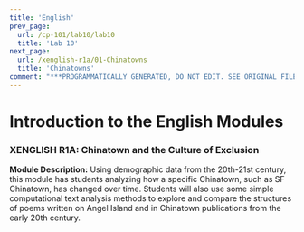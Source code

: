 ```yaml
---
title: 'English'
prev_page:
  url: /cp-101/lab10/lab10
  title: 'Lab 10'
next_page:
  url: /xenglish-r1a/01-Chinatowns
  title: 'Chinatowns'
comment: "***PROGRAMMATICALLY GENERATED, DO NOT EDIT. SEE ORIGINAL FILES IN /content***"
---
```

# Introduction to the English Modules

### XENGLISH R1A: Chinatown and the Culture of Exclusion

**Module Description:** Using demographic data from the 20th-21st century, this module has students analyzing how a specific Chinatown, such as SF Chinatown, has changed over time. Students will also use some simple computational text analysis methods to explore and compare the structures of poems written on Angel Island and in Chinatown publications from the early 20th century.